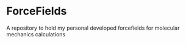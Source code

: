 # ForceFields
 A repository to hold my personal developed forcefields for molecular mechanics calculations
